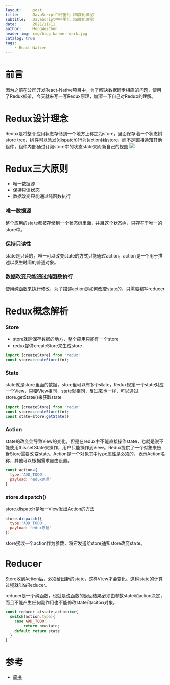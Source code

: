 ```yaml
---
layout:     post
title:      JavaScript中柯里化（函数化编程）
subtitle:   JavaScript中柯里化（函数化编程）
date:       2021/11/11
author:     HongWeiChen
header-img: img/blog-banner-dark.jpg
catalog: true
tags:
    - React-Native
---
```


# 前言
因为之前在公司开发React-Native项目中，为了解决数据同步相应的问题，使用了Redux框架，今天就来写一写Redux原理，加深一下自己对Redux的理解。

# Redux设计理念
Redux是将整个应用状态存储到一个地方上称之为store，里面保存着一个状态树store tree，组件可以派发(dispatch)行为(action)给store，而不是直接通知其他组件，组件内部通过订阅store中的状态state来刷新自己的视图
![](https://upload-images.jianshu.io/upload_images/6548744-df461a22f59ef7da.png?imageMogr2/auto-orient/strip|imageView2/2/w/800)

# Redux三大原则
- 唯一数据源
- 保持只读状态
- 数据改变只能通过纯函数执行

### 唯一数据源
整个应用的state都被存储到一个状态树里面，并且这个状态树，只存在于唯一的store中。

### 保持只读性
state是只读的，唯一可以改变state的方式只能通过action，action是一个用于描述以发生时间的普通对象。

### 数据改变只能通过纯函数执行
使用纯函数来执行修改，为了描述action是如何改变state的，只需要编写reducer

# Redux概念解析

### Store
- store就是保存数据的地方，整个应用只能有一个store
- redux提供createStore来生成store
```JavaScript
import {createStore} from 'redux'
const store=createStore(fn);
```
### State
state就是store里面的数据，store里可以有多个state，Redux规定一个state对应一个View，只要View相同，state就相同，反过来也一样，可以通过store.getState()来获取state
```JavaScript
import {createStore} from 'redux'
const store=createStore(fn);
const state=store.getState()
```

### Action
state的改变会导致View的变化，但是在redux中不能直接操作state，也就是说不能使用this.setState来操作，用户只能操作到View。Redux提供了一个对象来告诉Store需要改变state。Action是一个对象其中type属性是必须的，表示Action名称，其他可以根据需求自由设置。
```JavaScript
const action={
  type:'ADD_TODO',
  payload:'redux原理'
}
```

### store.dispatch()

store.dispatch是唯一View发出Action的方法
```JavaScript
store.dispatch({
  type:'ADD_TODO',
  payload:'redux原理'
})
```
store接收一个action作为参数，将它发送给store通知store改变state。

# Reducer

Store收到Action后，必须给出新的state，这样View才会变化。这种state的计算过程就叫做Reducer。

reducer是一个纯函数，也就是说函数的返回结果必须由参数state和action决定，而且不能产生任何副作用也不能修改state和aciton对象。

```JavaScript
const reducer =(state,action)=>{
  switch(action.type){
    case ADD_TODO:
        return newstate;
    default return state
  }
}
```

# 参考

- [简书](https://www.jianshu.com/p/e984206553c2)
